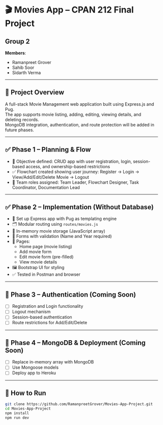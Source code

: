 # 🎬 Movies App – CPAN 212 Final Project

## Group 2  
**Members**:  
- Ramanpreet Grover  
- Sahib Soor  
- Sidarth Verma

---

## 📌 Project Overview

A full-stack Movie Management web application built using Express.js and Pug.  
The app supports movie listing, adding, editing, viewing details, and deleting records.  
MongoDB integration, authentication, and route protection will be added in future phases.

---

## ✅ Phase 1 – Planning & Flow

- 🎯 Objective defined: CRUD app with user registration, login, session-based access, and ownership-based restrictions
- ✅ Flowchart created showing user journey: Register → Login → View/Add/Edit/Delete Movie → Logout
- 👥 Team roles assigned: Team Leader, Flowchart Designer, Task Coordinator, Documentation Lead

---

## ✅ Phase 2 – Implementation (Without Database)

- 🔧 Set up Express app with Pug as templating engine
- 🗂️ Modular routing using `routes/movies.js`
- 💾 In-memory movie storage (JavaScript array)
- 📝 Forms with validation (Name and Year required)
- 🧾 Pages:
  - Home page (movie listing)
  - Add movie form
  - Edit movie form (pre-filled)
  - View movie details
- 🖼️ Bootstrap UI for styling
- ✅ Tested in Postman and browser

---

## 🚧 Phase 3 – Authentication (Coming Soon)

- [ ] Registration and Login functionality
- [ ] Logout mechanism
- [ ] Session-based authentication
- [ ] Route restrictions for Add/Edit/Delete

---

## 🚧 Phase 4 – MongoDB & Deployment (Coming Soon)

- [ ] Replace in-memory array with MongoDB
- [ ] Use Mongoose models
- [ ] Deploy app to Heroku

---

## 🚀 How to Run

```bash
git clone https://github.com/RamanpreetGrover/Movies-App-Project.git
cd Movies-App-Project
npm install
npm run dev
